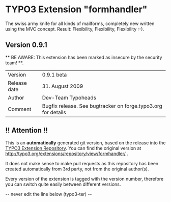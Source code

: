 # TYPO3 Extension "formhandler"
The swiss army knife for all kinds of mailforms, completely new written using the MVC concept. Result: Flexibility, Flexibility, Flexibility  :-).

## Version 0.9.1
** BE AWARE: This extension has been marked as insecure by the security team! **.



<table>
	<tr><td>Version</td><td>0.9.1 beta</td></tr>
	<tr><td>Release date</td><td>31. August 2009</td></tr>
	<tr><td>Author</td><td>Dev-Team Typoheads</td></tr>
	<tr><td>Comment</td><td>Bugfix release.
See bugtracker on forge.typo3.org for details</td></tr>
</table>

## !! Attention !!
This is an **automatically** generated git version, based on the release into the [TYPO3 Extension Repository](http://www.typo3.org/extensions/).
You can find the original version at http://typo3.org/extensions/repository/view/formhandler/ .

It does not make sense to make pull requests as this repository has been created automatically from 3rd party, not from the original author(s).

Every version of the extension is tagged with the version number, therefore you can switch quite easily between different versions.


-- never edit the line below (typo3-ter) --